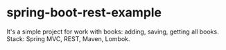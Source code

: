 # spring-boot-rest-example
It's a simple project for work with books: adding, saving, getting all books.
Stack: Spring MVC, REST, Maven, Lombok.
